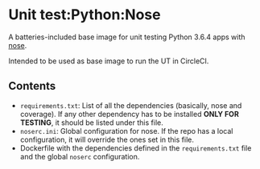 # Unit test:Python:Nose

A batteries-included base image for unit testing Python 3.6.4 apps with [nose](http://nose.readthedocs.io/en/latest/).

Intended to be used as base image to run the UT in CircleCI.

## Contents
- `requirements.txt`: List of all the dependencies (basically, nose and coverage). If any other dependency has to be installed **ONLY FOR TESTING**, it should be listed under this file.
- `noserc.ini`: Global configuration for nose. If the repo has a local configuration, it will override the ones set in this file.
- Dockerfile with the dependencies defined in the `requirements.txt` file and the global `noserc` configuration.
